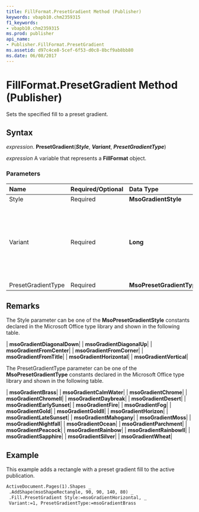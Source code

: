 ```yaml
---
title: FillFormat.PresetGradient Method (Publisher)
keywords: vbapb10.chm2359315
f1_keywords:
- vbapb10.chm2359315
ms.prod: publisher
api_name:
- Publisher.FillFormat.PresetGradient
ms.assetid: d97c4ce8-5cef-6f53-d0c8-8bcf9ab8bb80
ms.date: 06/08/2017
---
```



# FillFormat.PresetGradient Method (Publisher)

Sets the specified fill to a preset gradient.


## Syntax

 _expression_. **PresetGradient**(**_Style_**,  **_Variant_**,  **_PresetGradientType_**)

 _expression_ A variable that represents a  **FillFormat** object.


### Parameters



|**Name**|**Required/Optional**|**Data Type**|**Description**|
|:-----|:-----|:-----|:-----|
|Style|Required| **MsoGradientStyle**|The style of the gradient.|
|Variant|Required| **Long**|The gradient variant. Can be a value from 1 to 4, corresponding to the four variants on the  **Gradient** tab in the **Fill Effects** dialog box. If Style is **msoGradientFromTitle** or **msoGradientFromCenter**, this argument can be either 1 or 2.|
|PresetGradientType|Required| **MsoPresetGradientType**|The gradient type.|

## Remarks

The Style parameter can be one of the  **MsoPresetGradientStyle** constants declared in the Microsoft Office type library and shown in the following table.



| **msoGradientDiagonalDown**|
| **msoGradientDiagonalUp**|
| **msoGradientFromCenter**|
| **msoGradientFromCorner**|
| **msoGradientFromTitle**|
| **msoGradientHorizontal**|
| **msoGradientVertical**|

The PresetGradientType parameter can be one of the  **MsoPresetGradientType** constants declared in the Microsoft Office type library and shown in the following table.



| **msoGradientBrass**|
| **msoGradientCalmWater**|
| **msoGradientChrome**|
| **msoGradientChromeII**|
| **msoGradientDaybreak**|
| **msoGradientDesert**|
| **msoGradientEarlySunset**|
| **msoGradientFire**|
| **msoGradientFog**|
| **msoGradientGold**|
| **msoGradientGoldII**|
| **msoGradientHorizon**|
| **msoGradientLateSunset**|
| **msoGradientMahogany**|
| **msoGradientMoss**|
| **msoGradientNightfall**|
| **msoGradientOcean**|
| **msoGradientParchment**|
| **msoGradientPeacock**|
| **msoGradientRainbow**|
| **msoGradientRainbowII**|
| **msoGradientSapphire**|
| **msoGradientSilver**|
| **msoGradientWheat**|

## Example

This example adds a rectangle with a preset gradient fill to the active publication.


```vb
ActiveDocument.Pages(1).Shapes _ 
 .AddShape(msoShapeRectangle, 90, 90, 140, 80) _ 
 .Fill.PresetGradient Style:=msoGradientHorizontal, _ 
 Variant:=1, PresetGradientType:=msoGradientBrass 

```


